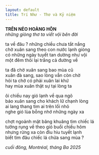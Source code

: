 ```yaml
---
layout: default
title: Trí Như - Thơ và Kỷ niệm 
---
```


**TRÊN NẺO HOÀNG HÔN**  
_những giòng thơ ta viết vội bên đời_

ta về đâu ? những chiều chưa tắt nắng  
chờ xuân sang theo con nước lạnh giòng  
có những ngày tuyết tan dường như vội  
một đêm thôi lại trắng cả đường về  

ta đã chờ xuân sang bao mùa cũ  
xuân đà sang, sao lòng vẫn còn chờ  
hỏi ta chờ có phải xuân lai khứ  
hay mùa xuân thật sự tại lòng ta  

ôi chiều nay gió lạnh về qua ngõ  
báo xuân sang cho khách lữ chạnh lòng  
ai lang thang tìm ai trên lối nhỏ  
nghe gió lùa bỗng nhớ những ngày xa  

chợt ngoảnh mặt bâng khuâng tìm chiếc lá  
tưởng rụng về theo gió buổi chiều hôm  
nhưng rừng xa còn đìu hiu tuyết lạnh  
biết tìm đâu chiếc lá chửa sang mùa ?  

_cuối đông, Montréal, tháng Ba 2025_
